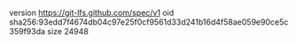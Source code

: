 version https://git-lfs.github.com/spec/v1
oid sha256:93edd7f4674db04c97e25f0cf9561d33d241b16d4f58ae059e90ce5c359f93da
size 24948
